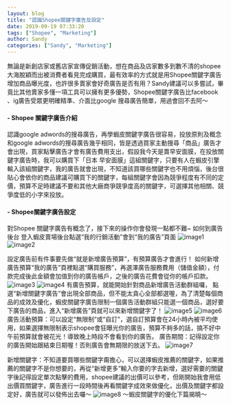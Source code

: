 ```yaml
---
layout: blog
title: "認識Shopee關鍵字廣告及設定"
date: 2019-09-19 07:33:20
tags: ["Shopee", "Marketing"]
author: Sandy
categories: ["Sandy", "Marketing"]
---
```


無論是新創店家或舊店家宣傳促銷活動，想在商品及店家數多到數不清的shopee大海脫穎而出被消費者看見完成購買，最有效率的方式就是用Shopee關鍵字廣告增加商品曝光度，也許很多賣家會好奇廣告是否有用？Sandy建議可以多嘗試，畢竟比其他賣家多懂一項工具可以擁有更多優勢，Shopee關鍵字廣告比facebook 、ig廣告受眾更明確精準、介面比google 搜尋廣告簡單，用過會回不去阿～

#### - Shopee 關鍵字廣告介紹
認識google adwords的搜尋廣告，再學蝦皮關鍵字廣告很容易，投放原則及概念和google adwords的搜尋廣告幾乎相同，皆是透過買家主動搜尋「商品」廣告才會出現，買家點擊廣告才會有廣告費用支出，假設我今天是賣早安面膜，在投放關鍵字廣告時，我可以購買下「日本 早安面膜」這組關鍵字，只要有人在蝦皮引擎輸入該組關鍵字，我的廣告就會出現，不知道該買哪些關鍵字也不用煩惱，後台很貼心會依你的商品建議可購買下的關鍵字，每組關鍵字會因為競爭程度有不同的定價，預算不足時建議不要和其他大廠商爭競爭度高的關鍵字，可選擇其他相關、競爭度低的小字來投放。

<!-- more -->
#### - Shopee關鍵字廣告設定
對Shopee 關鍵字廣告有概念了，接下來的操作你會發現一點都不難~
如何到廣告後台 登入蝦皮賣場後台點選“我的行銷活動”會到“我的廣告”頁面
![image1](image1.jpg)
![image2](image2.jpg)

設定廣告前有件事要先做“就是新增廣告預算”，有預算廣告才會進行！
如何新增廣告預算“我的廣告”頁裡點選“購買服務”，再選澤廣告服務費用（儲值金額），付款完成後此金額會加值到你的廣告帳戶，之後的廣告花費會從你的帳戶扣款。
![image3](image3.jpg)
![image4](image4.png)
有廣告預算，就能開始針對商品新增廣告活動群組囉，
點選“新增關鍵字廣告”會出現全部商品，但不能太貪心全部都選喔，為了清楚每個商品的成效及優化，蝦皮關鍵字廣告限制一個廣告活動群組只能選一個商品，選好要下廣告的商品，進入“新增廣告”頁就可以來新增關鍵字了！
![image5](image5.jpg)
![image6](image6.jpg)
廣告活動預算：可以設定“無限制”或“自訂”，選自訂預算會在24小時內被平均使用，如果選擇無限制表示shopee會狂曝光你的廣告，預算不夠多的話，搞不好中午前預算就會被花光！導致晚上時段不會看到你的廣告。
廣告期間：記得設定你的廣告開始跟結束日期喔！否則廣告會無期限的放送下去。
![image7](image7.jpg)

新增關鍵字：不知道要買哪些關鍵字甭擔心，可以選擇蝦皮推薦的關鍵字，如果推薦的關鍵字不是你想要的，再從“新增更多”輸入你要的字去新增，選好需要的關鍵字後記得設定單次點擊的費用，shopee建議的出價可以參考，但剛開始我會用低出價買關鍵字，廣告進行一段時間後再看關鍵字成效來做優化，出價及關鍵字都設定好，廣告就可以發佈出去囉～
![image8](image8.jpg)
～蝦皮關鍵字的優化下篇揭曉～


